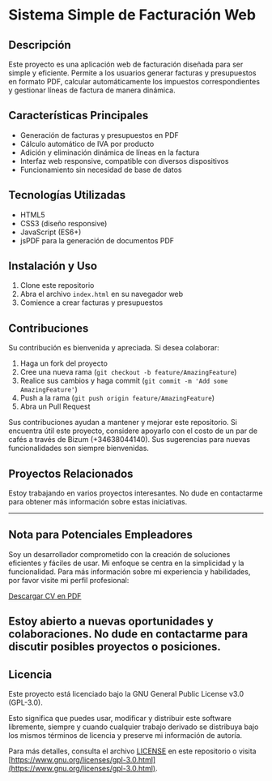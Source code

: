 # Sistema Simple de Facturación Web

## Descripción
Este proyecto es una aplicación web de facturación diseñada para ser simple y eficiente. Permite a los usuarios generar facturas y presupuestos en formato PDF, calcular automáticamente los impuestos correspondientes y gestionar líneas de factura de manera dinámica.

## Características Principales
- Generación de facturas y presupuestos en PDF
- Cálculo automático de IVA por producto
- Adición y eliminación dinámica de líneas en la factura
- Interfaz web responsive, compatible con diversos dispositivos
- Funcionamiento sin necesidad de base de datos

## Tecnologías Utilizadas
- HTML5
- CSS3 (diseño responsive)
- JavaScript (ES6+)
- jsPDF para la generación de documentos PDF

## Instalación y Uso
1. Clone este repositorio
2. Abra el archivo `index.html` en su navegador web
3. Comience a crear facturas y presupuestos

## Contribuciones
Su contribución es bienvenida y apreciada. Si desea colaborar:
1. Haga un fork del proyecto
2. Cree una nueva rama (`git checkout -b feature/AmazingFeature`)
3. Realice sus cambios y haga commit (`git commit -m 'Add some AmazingFeature'`)
4. Push a la rama (`git push origin feature/AmazingFeature`)
5. Abra un Pull Request

Sus contribuciones ayudan a mantener y mejorar este repositorio. Si encuentra útil este proyecto, considere apoyarlo con el costo de un par de cafés a través de Bizum (+34638044140). Sus sugerencias para nuevas funcionalidades son siempre bienvenidas.

## Proyectos Relacionados
Estoy trabajando en varios proyectos interesantes. No dude en contactarme para obtener más información sobre estas iniciativas.

---

## Nota para Potenciales Empleadores
Soy un desarrollador comprometido con la creación de soluciones eficientes y fáciles de usar. Mi enfoque se centra en la simplicidad y la funcionalidad. Para más información sobre mi experiencia y habilidades, por favor visite mi perfil profesional:

[Descargar CV en PDF](https://sites.google.com/view/cvmarcelomartinez/descarga-mi-cv-en-pdf)

Estoy abierto a nuevas oportunidades y colaboraciones. No dude en contactarme para discutir posibles proyectos o posiciones.
------------------------------------------------------------------------------------------------------------------------------

## Licencia

Este proyecto está licenciado bajo la GNU General Public License v3.0 (GPL-3.0).

Esto significa que puedes usar, modificar y distribuir este software libremente, siempre y cuando cualquier trabajo derivado se distribuya bajo los mismos términos de licencia y preserve mi información de autoría.

Para más detalles, consulta el archivo [LICENSE](LICENSE) en este repositorio o visita [https://www.gnu.org/licenses/gpl-3.0.html](https://www.gnu.org/licenses/gpl-3.0.html).


